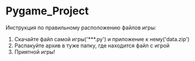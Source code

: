# Pygame_Project
Инструкция по правильному расположению файлов игры:
1) Скачайте файл самой игры('***.py') и приложение к нему('data.zip')
2) Распакуйте архив в туже папку, где находится файл с игрой
3) Приятной игры!
